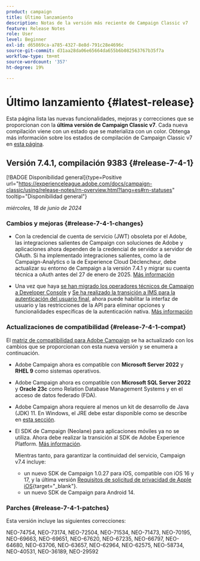 ```yaml
---
product: campaign
title: Último lanzamiento
description: Notas de la versión más reciente de Campaign Classic v7
feature: Release Notes
role: User
level: Beginner
exl-id: d65869ca-a785-4327-8e8d-791c28e4696c
source-git-commit: d31aa28da06e65664da655b6b082563767b35f7a
workflow-type: tm+mt
source-wordcount: '357'
ht-degree: 19%

---
```


# Último lanzamiento {#latest-release}

Esta página lista las nuevas funcionalidades, mejoras y correcciones que se proporcionan con la **última versión de Campaign Classic v7**. Cada nueva compilación viene con un estado que se materializa con un color. Obtenga más información sobre los estados de compilación de Campaign Classic v7 en [esta página](rn-overview.md).

## Versión 7.4.1, compilación 9383 {#release-7-4-1}

[!BADGE Disponibilidad general]{type=Positive url="https://experienceleague.adobe.com/docs/campaign-classic/using/release-notes/rn-overview.html?lang=es#rn-statuses" tooltip="Disponibilidad general"}

_miércoles, 18 de junio de 2024_

### Cambios y mejoras {#release-7-4-1-changes}

* Con la credencial de cuenta de servicio (JWT) obsoleta por el Adobe, las integraciones salientes de Campaign con soluciones de Adobe y aplicaciones ahora dependen de la credencial de servidor a servidor de OAuth. Si ha implementado integraciones salientes, como la de Campaign-Analytics o la de Experience Cloud Déclencheur, debe actualizar su entorno de Campaign a la versión 7.4.1 y migrar su cuenta técnica a oAuth antes del 27 de enero de 2025. [Más información](../../integrations/using/oauth-technical-account.md)

* Una vez que haya [se han migrado los operadores técnicos de Campaign a Developer Console](../../technotes/using/ims-migration.md) y [Se ha realizado la transición a IMS para la autenticación del usuario final](../../technotes/using/migrate-users-to-ims.md), ahora puede habilitar la interfaz de usuario y las restricciones de la API para eliminar opciones y funcionalidades específicas de la autenticación nativa. [Más información](../../technotes/using/impact-ims-migration.md)



### Actualizaciones de compatibilidad {#release-7-4-1-compat}

El [matriz de compatibilidad para Adobe Campaign](compatibility-matrix.md) se ha actualizado con los cambios que se proporcionan con esta nueva versión y se enumera a continuación.

* Adobe Campaign ahora es compatible con **Microsoft Server 2022** y **RHEL 9** como sistemas operativos.

* Adobe Campaign ahora es compatible con **Microsoft SQL Server 2022** y **Oracle 23c** como Relation Database Management Systems y en el acceso de datos federado (FDA).

* Adobe Campaign ahora requiere al menos un kit de desarrollo de Java (JDK) 11. En Windows, el JRE debe estar disponible como se describe en [esta sección](../../installation/using/application-server.md#jdk).

* El SDK de Campaign (Neolane) para aplicaciones móviles ya no se utiliza. Ahora debe realizar la transición al SDK de Adobe Experience Platform. [Más información](deprecated-features.md).

  Mientras tanto, para garantizar la continuidad del servicio, Campaign v7.4 incluye:

   * un nuevo SDK de Campaign 1.0.27 para iOS, compatible con iOS 16 y 17, y la última versión [Requisitos de solicitud de privacidad de Apple iOS](https://developer.apple.com/news/?id=r1henawx){target="_blank"}.
   * un nuevo SDK de Campaign para Android 14.


### Parches {#release-7-4-1-patches}

Esta versión incluye las siguientes correcciones:

NEO-74754, NEO-73174, NEO-72504, NEO-71534, NEO-71473, NEO-70195, NEO-69663, NEO-69651, NEO-67620, NEO-67235, NEO-66797, NEO-64680, NEO-63706, NEO-63657, NEO-62964, NEO-62575, NEO-58734, NEO-40531, NEO-36189, NEO-29592

